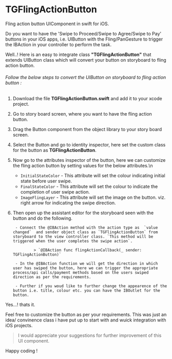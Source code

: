# TGFlingActionButton
Fling action button UIComponent in swift for iOS.

Do you want to have the 'Swipe to Proceed/Swipe to Agree/Swipe to Pay' buttons in your iOS apps, i.e. UIButton with the Fling/PanGesture to trigger the IBAction in your controller to perform the task.

Well..! Here is an easy to integrate class **"TGFlingActionButton"** that extends UIButton class which will convert your button on storyboard to fling action button. 

###### Follow the below steps to convert the UIButton on storyboard to fling action button :

1. Download the file **TGFlingActionButton.swift** and add it to your xcode project.
2. Go to story board screen, where you want to have the fling action button.
3. Drag the Button component from the object library to your story board screen.
4. Select the Button and go to identity inspector, here set the custom class for the button as **TGFlingActionButton**.
5. Now go to the attributes inspector of the button, here we can customize the fling action button by setting values for the below attributes.\n
      * `InitialStateColor` - This attribute will set the colour indicating initial state before user swipe.
      * `FinalStateColor`   - This attribute will set the colour to indicate the completion of user swipe action.
      * `ImageFlingLayer`   - This attribute will set the image on the button. viz. right arrow for indicating the swipe direction.
6. Then open up the assistant editor  for the storyboard seen with the button and do the following.

        - Connect the @IBAction method with the action type as  `value changed`  and sender object class as `TGFlingActionButton` from storyboard to the view controller class. `This method will be triggered when the user completes the swipe action`.
                
                > `@IBAction func flingActionCallback(_ sender: TGFlingActionButton)`
        
        - In the @IBAction function we will get the direction in which user has swiped the button, here we can trigger the appropriate process/api calls/payment methods based on the users swiped direction as per the requirements. 
           
        - Further if you woud like to further change the appearence of the button i.e. title, colour etc. you can have the IBOutlet for the button.
        
Yes...! thats it.

Feel free to customize the button as per your requirements. This was just an idea/ convinence class i have put up to start with and wuick integration with iOS projects.

> I would appreciate your suggestions for further improvement of this UI component.

Happy coding !
      
